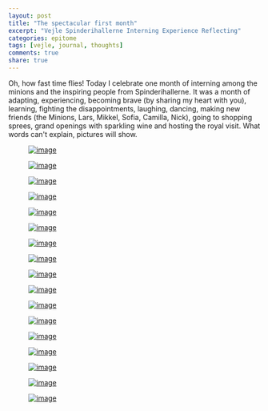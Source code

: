```yaml
---
layout: post
title: "The spectacular first month"
excerpt: "Vejle Spinderihallerne Interning Experience Reflecting"
categories: epitome
tags: [vejle, journal, thoughts]
comments: true
share: true
---
```


Oh, how fast time flies! Today I celebrate one month of interning among the minions and the inspiring people from Spinderihallerne. It was a month of adapting, experiencing, becoming brave (by sharing my heart with you), learning, fighting the disappointments, laughing, dancing, making new friends (the Minions, Lars, Mikkel, Sofia, Camilla, Nick), going to shopping sprees, grand openings with sparkling wine and hosting the royal visit. What words can't explain, pictures will show.

<figure>
	<a href="{{site.url}}/images/epitome/23-09-2015/2015-08-1912.40.41.jpg"><img src="{{site.url}}/images/epitome/23-09-2015/2015-08-1912.40.41.jpg" alt="image"></a>
</figure>

<figure>
	<a href="{{site.url}}/images/epitome/23-09-2015/12026528_903178299758013_1383188219_n.jpg"><img src="{{site.url}}/images/epitome/23-09-2015/12026528_903178299758013_1383188219_n.jpg" alt="image"></a>
</figure>

<figure>
	<a href="{{site.url}}/images/epitome/23-09-2015/12029000_903178293091347_323454319_n.jpg"><img src="{{site.url}}/images/epitome/23-09-2015/12029000_903178293091347_323454319_n.jpg" alt="image"></a>
</figure>

<figure>
	<a href="{{site.url}}/images/epitome/23-09-2015/12042116_903178289758014_435506006_n.jpg"><img src="{{site.url}}/images/epitome/23-09-2015/12042116_903178289758014_435506006_n.jpg" alt="image"></a>
</figure>

<figure>
	<a href="{{site.url}}/images/epitome/23-09-2015/12033597_903196979756145_1474208884_n.jpg"><img src="{{site.url}}/images/epitome/23-09-2015/12033597_903196979756145_1474208884_n.jpg" alt="image"></a>
</figure>

<figure>
	<a href="{{site.url}}/images/epitome/23-09-2015/2015-08-2108.57.07.jpg"><img src="{{site.url}}/images/epitome/23-09-2015/2015-08-2108.57.07.jpg" alt="image"></a>
</figure>

<figure>
	<a href="{{site.url}}/images/epitome/23-09-2015/IMG_1305.JPG"><img src="{{site.url}}/images/epitome/23-09-2015/IMG_1305.JPG" alt="image"></a>
</figure>

<figure>
	<a href="{{site.url}}/images/epitome/23-09-2015/IMG_1353.JPG"><img src="{{site.url}}/images/epitome/23-09-2015/IMG_1353.JPG" alt="image"></a>
</figure>

<figure>
	<a href="{{site.url}}/images/epitome/23-09-2015/IMG_1344.JPG"><img src="{{site.url}}/images/epitome/23-09-2015/IMG_1344.JPG" alt="image"></a>
</figure>

<figure>
	<a href="{{site.url}}/images/epitome/23-09-2015/IMG_1439.jpg"><img src="{{site.url}}/images/epitome/23-09-2015/IMG_1439.jpg" alt="image"></a>
</figure>

<figure>
	<a href="{{site.url}}/images/epitome/23-09-2015/IMG_1473.jpg"><img src="{{site.url}}/images/epitome/23-09-2015/IMG_1473.jpg" alt="image"></a>
</figure>

<figure>
	<a href="{{site.url}}/images/epitome/23-09-2015/12030968_903178296424680_1114896285_n.jpg"><img src="{{site.url}}/images/epitome/23-09-2015/12030968_903178296424680_1114896285_n.jpg" alt="image"></a>
</figure>

<figure>
	<a href="{{site.url}}/images/epitome/23-09-2015/IMG_1317.JPG"><img src="{{site.url}}/images/epitome/23-09-2015/IMG_1317.JPG" alt="image"></a>
</figure>

<figure>
	<a href="{{site.url}}/images/epitome/23-09-2015/IMG_1486.jpg"><img src="{{site.url}}/images/epitome/23-09-2015/IMG_1486.jpg" alt="image"></a>
</figure>

<figure>
	<a href="{{site.url}}/images/epitome/23-09-2015/IMG_1497.jpg"><img src="{{site.url}}/images/epitome/23-09-2015/IMG_1497.jpg" alt="image"></a>
</figure>

<figure>
	<a href="{{site.url}}/images/epitome/23-09-2015/IMG_1503.jpg"><img src="{{site.url}}/images/epitome/23-09-2015/IMG_1503.jpg" alt="image"></a>
</figure>

<figure>
	<a href="{{site.url}}/images/epitome/23-09-2015/11998623_896947593714417_465724184_n.jpg"><img src="{{site.url}}/images/epitome/23-09-2015/11998623_896947593714417_465724184_n.jpg" alt="image"></a>
</figure>
